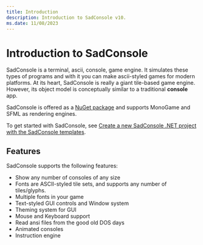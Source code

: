 ```yaml
---
title: Introduction
description: Introduction to SadConsole v10.
ms.date: 11/08/2023
---
```


# Introduction to SadConsole

SadConsole is a terminal, ascii, console, game engine. It simulates these types of programs and with it you can make ascii-styled games for modern platforms. At its heart, SadConsole is really a giant tile-based game engine. However, its object model is conceptually similar to a traditional **console** app.

SadConsole is offered as a [NuGet package](https://www.nuget.org/packages/SadConsole/) and supports MonoGame and SFML as rendering engines.

To get started with SadConsole, see [Create a new SadConsole .NET project with the SadConsole templates](getting-started-cli.md).

## Features

SadConsole supports the following features:

- Show any number of consoles of any size
- Fonts are ASCII-styled tile sets, and supports any number of tiles/glyphs.
- Multiple fonts in your game
- Text-styled GUI controls and Window system
- Theming system for GUI
- Mouse and Keyboard support
- Read ansi files from the good old DOS days
- Animated consoles
- Instruction engine
